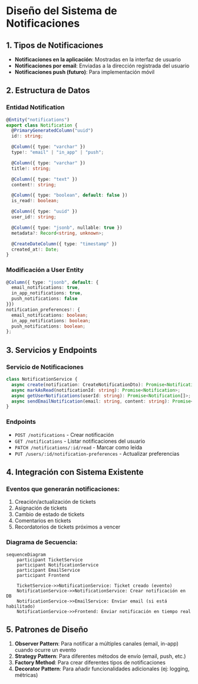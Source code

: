 # Diseño del Sistema de Notificaciones

## 1. Tipos de Notificaciones

- **Notificaciones en la aplicación**: Mostradas en la interfaz de usuario
- **Notificaciones por email**: Enviadas a la dirección registrada del usuario
- **Notificaciones push (futuro)**: Para implementación móvil

## 2. Estructura de Datos

### Entidad Notification

```typescript
@Entity("notifications")
export class Notification {
  @PrimaryGeneratedColumn("uuid")
  id!: string;

  @Column({ type: "varchar" })
  type!: "email" | "in_app" | "push";

  @Column({ type: "varchar" })
  title!: string;

  @Column({ type: "text" })
  content!: string;

  @Column({ type: "boolean", default: false })
  is_read!: boolean;

  @Column({ type: "uuid" })
  user_id!: string;

  @Column({ type: "jsonb", nullable: true })
  metadata?: Record<string, unknown>;

  @CreateDateColumn({ type: "timestamp" })
  created_at!: Date;
}
```

### Modificación a User Entity

```typescript
@Column({ type: "jsonb", default: {
  email_notifications: true,
  in_app_notifications: true,
  push_notifications: false
}})
notification_preferences!: {
  email_notifications: boolean;
  in_app_notifications: boolean;
  push_notifications: boolean;
};
```

## 3. Servicios y Endpoints

### Servicio de Notificaciones

```typescript
class NotificationService {
  async create(notification: CreateNotificationDto): Promise<Notification>;
  async markAsRead(notificationId: string): Promise<Notification>;
  async getUserNotifications(userId: string): Promise<Notification[]>;
  async sendEmailNotification(email: string, content: string): Promise<void>;
}
```

### Endpoints

- `POST /notifications` - Crear notificación
- `GET /notifications` - Listar notificaciones del usuario
- `PATCH /notifications/:id/read` - Marcar como leída
- `PUT /users/:id/notification-preferences` - Actualizar preferencias

## 4. Integración con Sistema Existente

### Eventos que generarán notificaciones:

1. Creación/actualización de tickets
2. Asignación de tickets
3. Cambio de estado de tickets
4. Comentarios en tickets
5. Recordatorios de tickets próximos a vencer

### Diagrama de Secuencia:

```mermaid
sequenceDiagram
    participant TicketService
    participant NotificationService
    participant EmailService
    participant Frontend

    TicketService->>NotificationService: Ticket creado (evento)
    NotificationService->>NotificationService: Crear notificación en DB
    NotificationService->>EmailService: Enviar email (si está habilitado)
    NotificationService->>Frontend: Enviar notificación en tiempo real
```

## 5. Patrones de Diseño

1. **Observer Pattern**: Para notificar a múltiples canales (email, in-app) cuando ocurre un evento
2. **Strategy Pattern**: Para diferentes métodos de envío (email, push, etc.)
3. **Factory Method**: Para crear diferentes tipos de notificaciones
4. **Decorator Pattern**: Para añadir funcionalidades adicionales (ej: logging, métricas)
